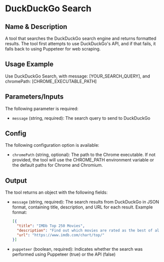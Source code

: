 # DuckDuckGo Search

## Name & Description
A tool that searches the DuckDuckGo search engine and returns formatted results. The tool first attempts to use DuckDuckGo's API, and if that fails, it falls back to using Puppeteer for web scraping.

## Usage Example
Use DuckDuckGo Search, with message: [YOUR_SEARCH_QUERY], and chromePath: [CHROME_EXECUTABLE_PATH]

## Parameters/Inputs
The following parameter is required:
- `message` (string, required): The search query to send to DuckDuckGo

## Config
The following configuration option is available:
- `chromePath` (string, optional): The path to the Chrome executable. If not provided, the tool will use the CHROME_PATH environment variable or the default paths for Chrome and Chromium.

## Output
The tool returns an object with the following fields:
- `message` (string, required): The search results from DuckDuckGo in JSON format, containing title, description, and URL for each result. Example format:
  ```json
  [{
    "title": "IMDb Top 250 Movies",
    "description": "Find out which movies are rated as the best of all time...",
    "url": "https://www.imdb.com/chart/top/"
  }]
  ```
- `puppeteer` (boolean, required): Indicates whether the search was performed using Puppeteer (true) or the API (false)
